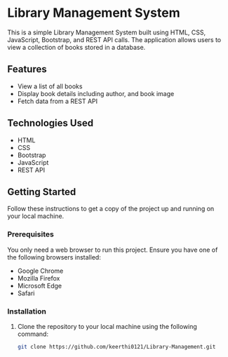# Library Management System

This is a simple Library Management System built using HTML, CSS, JavaScript, Bootstrap, and REST API calls. The application allows users to view a collection of books stored in a database.

## Features

- View a list of all books
- Display book details including author, and book image
- Fetch data from a REST API

## Technologies Used

- HTML
- CSS
- Bootstrap
- JavaScript
- REST API

## Getting Started

Follow these instructions to get a copy of the project up and running on your local machine.

### Prerequisites

You only need a web browser to run this project. Ensure you have one of the following browsers installed:

- Google Chrome
- Mozilla Firefox
- Microsoft Edge
- Safari

### Installation

1. Clone the repository to your local machine using the following command:
   ```sh
   git clone https://github.com/keerthi0121/Library-Management.git
